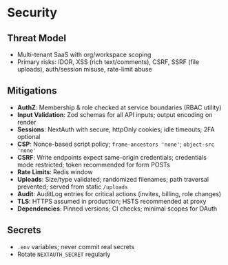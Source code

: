 # Security

## Threat Model
- Multi-tenant SaaS with org/workspace scoping
- Primary risks: IDOR, XSS (rich text/comments), CSRF, SSRF (file uploads), auth/session misuse, rate-limit abuse

## Mitigations
- **AuthZ**: Membership & role checked at service boundaries (RBAC utility)
- **Input Validation**: Zod schemas for all API inputs; output encoding on render
- **Sessions**: NextAuth with secure, httpOnly cookies; idle timeouts; 2FA optional
- **CSP**: Nonce-based script policy; `frame-ancestors 'none'`; `object-src 'none'`
- **CSRF**: Write endpoints expect same-origin credentials; credentials mode restricted; token recommended for form POSTs
- **Rate Limits**: Redis window
- **Uploads**: Size/type validated; randomized filenames; path traversal prevented; served from static `/uploads`
- **Audit**: AuditLog entries for critical actions (invites, billing, role changes)
- **TLS**: HTTPS assumed in production; HSTS recommended at proxy
- **Dependencies**: Pinned versions; CI checks; minimal scopes for OAuth

## Secrets
- `.env` variables; never commit real secrets
- Rotate `NEXTAUTH_SECRET` regularly 